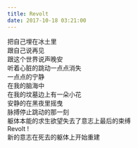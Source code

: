 ```yaml
---
title: Revolt
date: 2017-10-18 03:21:00
---
```

把自己埋在冰土里  
跟自己说再见  
跟这个世界说声晚安   
听着心脏的跳动一点点消失  
一点点的宁静      
在我的脑海中   
在我的坟墓边上有一朵小花   
安静的在黑夜里摇曳   
脉搏停止跳动的那一刻   
躯体本能的求生欲望失去了意志上最后的束缚   
Revolt  !   
新的意志在死去的躯体上开始重建  
   

